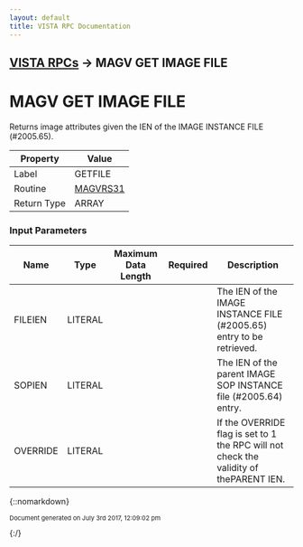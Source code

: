 ```yaml
---
layout: default
title: VISTA RPC Documentation
---
```


## [VISTA RPCs](TableOfContents) &#8594; MAGV GET IMAGE FILE
# MAGV GET IMAGE FILE

Returns image attributes given the IEN of the IMAGE INSTANCE FILE (#2005.65).

Property | Value
--- | ---
Label | GETFILE
Routine | [MAGVRS31](http://code.osehra.org/dox/Routine_MAGVRS31_source.html)
Return Type | ARRAY


### Input Parameters

Name | Type | Maximum Data Length | Required | Description
--- | --- | --- | --- | ---
FILEIEN | LITERAL |  |  | The IEN of the IMAGE INSTANCE FILE (#2005.65) entry to be retrieved.
SOPIEN | LITERAL |  |  | The IEN of the parent IMAGE SOP INSTANCE file (#2005.64) entry.
OVERRIDE | LITERAL |  |  | If the OVERRIDE flag is set to 1 the RPC will not check the validity of thePARENT IEN.



{::nomarkdown} <br/><p style="font-size: 11px">Document generated on July 3rd 2017, 12:09:02 pm</p>{:/}
